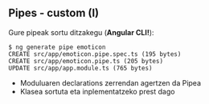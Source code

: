 ## Pipes - custom (I)

Gure pipeak sortu ditzakegu (**Angular CLI!**):

```shell
$ ng generate pipe emoticon 
CREATE src/app/emoticon.pipe.spec.ts (195 bytes)
CREATE src/app/emoticon.pipe.ts (205 bytes)
UPDATE src/app/app.module.ts (765 bytes)
```

- Moduluaren declarations zerrendan agertzen da Pipea 
- Klasea sortuta eta inplementatzeko prest dago

